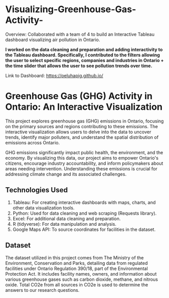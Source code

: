 # Visualizing-Greenhouse-Gas-Activity-
Overview: Collaborated with a team of 4 to build an Interactive Tableau dashboard visualizing air pollution in Ontario. 

**I worked on the data cleaning and preparation and adding interactivity to the Tableau dashboard. Specifically, I contributed to the filters allowing the user to select specific regions, companies and industries in Ontario + the time slider that allows the user to see pollution trends over time.**

Link to Dashboard: https://peluhapig.github.io/

# Greenhouse Gas (GHG) Activity in Ontario: An Interactive Visualization

This project explores greenhouse gas (GHG) emissions in Ontario, focusing on the primary sources and regions contributing to these emissions. The interactive visualization allows users to delve into the data to uncover trends, identify major polluters, and understand the spatial distribution of emissions across Ontario.

GHG emissions significantly impact public health, the environment, and the economy. By visualizing this data, our project aims to empower Ontario's citizens, encourage industry accountability, and inform policymakers about areas needing intervention. Understanding these emissions is crucial for addressing climate change and its associated challenges.

## Technologies Used
1. Tableau: For creating interactive dashboards with maps, charts, and other data visualization tools.
2. Python: Used for data cleaning and web scraping (Requests library).
3. Excel: For additional data cleaning and preparation.
4. R (tidyverse): For data manipulation and analysis.
5. Google Maps API: To source coordinates for facilities in the dataset.


## Dataset
The dataset utilized in this project comes from The Ministry of the Environment, Conservation and Parks, detailing data from regulated facilities under Ontario Regulation 390/18, part of the Environmental Protection Act. It includes facility names, owners, and information about various greenhouse gases such as carbon dioxide, methane, and nitrous oxide. Total CO2e from all sources in CO2e is used to determine the answers to our research questions.
